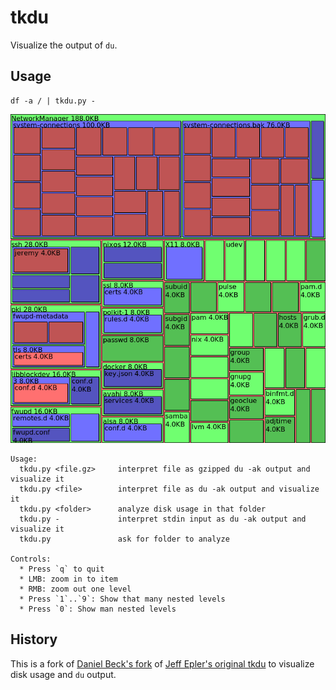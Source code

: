 # tkdu

Visualize the output of `du`.

## Usage

    df -a / | tkdu.py -

![tkdu screenshot](./docs/screenshot.png)


```
Usage:
  tkdu.py <file.gz>     interpret file as gzipped du -ak output and visualize it
  tkdu.py <file>        interpret file as du -ak output and visualize it
  tkdu.py <folder>      analyze disk usage in that folder
  tkdu.py -             interpret stdin input as du -ak output and visualize it
  tkdu.py               ask for folder to analyze

Controls:
  * Press `q` to quit
  * LMB: zoom in to item
  * RMB: zoom out one level
  * Press `1`..`9`: Show that many nested levels
  * Press `0`: Show man nested levels
```

## History

This is a fork of [Daniel Beck's fork] of [Jeff Epler's original tkdu] to visualize disk usage and `du` output.

[Daniel Beck's fork]: https://github.com/daniel-beck/tkdu
[Jeff Epler's original tkdu]: https://web.archive.org/web/20090113182447/http://unpythonic.net:80/jeff/tkdu/
